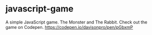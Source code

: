 # javascript-game
A simple JavaScript game. The Monster and The Rabbit.
Check out the game on Codepen.
https://codepen.io/davisonpro/pen/pGbxmP
